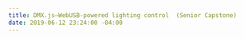 ```yaml
---
title: DMX.js—WebUSB-powered lighting control  (Senior Capstone)
date: 2019-06-12 23:24:00 -04:00
---
```


